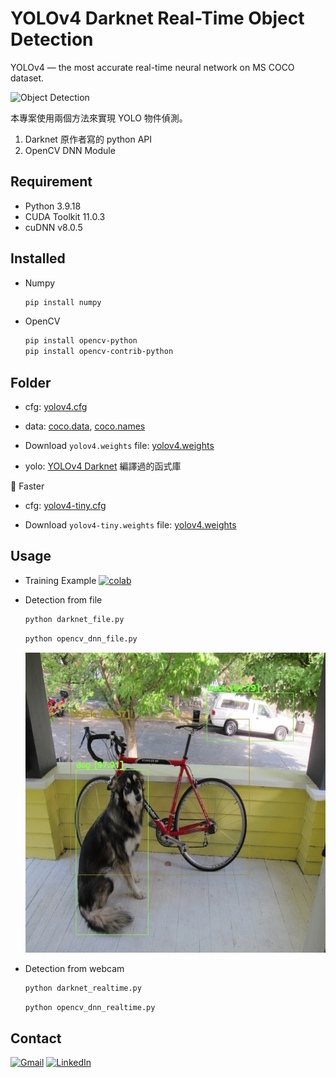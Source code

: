 # YOLOv4 Darknet Real-Time Object Detection

YOLOv4 — the most accurate real-time neural network on MS COCO dataset.

![Object Detection](https://miro.medium.com/v2/resize:fit:2792/format:webp/1*Co8xD0IWPaBiWr-Xfu38dw.jpeg)

本專案使用兩個方法來實現 YOLO 物件偵測。

1. Darknet 原作者寫的 python API
2. OpenCV DNN Module

## Requirement

- Python 3.9.18
- CUDA Toolkit 11.0.3
- cuDNN v8.0.5

## Installed

- Numpy
  
  ```bash
  pip install numpy
  ```

- OpenCV

  ```bash
  pip install opencv-python
  pip install opencv-contrib-python
  ```

## Folder

- cfg: [yolov4.cfg](https://github.com/AlexeyAB/darknet/blob/master/cfg/yolov4.cfg)

- data: [coco.data](https://github.com/AlexeyAB/darknet/blob/master/cfg/coco.data), [coco.names](https://github.com/AlexeyAB/darknet/blob/master/cfg/coco.names)

- Download `yolov4.weights` file: [yolov4.weights](https://github.com/AlexeyAB/darknet/releases/download/darknet_yolo_v3_optimal/yolov4.weights)

- yolo: [YOLOv4 Darknet](https://github.com/AlexeyAB/darknet) 編譯過的函式庫

:pushpin: Faster

- cfg: [yolov4-tiny.cfg](https://github.com/AlexeyAB/darknet/blob/master/cfg/yolov4-tiny.cfg)

- Download `yolov4-tiny.weights` file: [yolov4.weights](https://github.com/AlexeyAB/darknet/releases/download/darknet_yolo_v4_pre/yolov4-tiny.weights)

## Usage

- Training Example
  [![colab](https://user-images.githubusercontent.com/4096485/86174097-b56b9000-bb29-11ea-9240-c17f6bacfc34.png)](https://colab.research.google.com/drive/1_GdoqCJWXsChrOiY8sZMr_zbr_fH-0Fg)

- Detection from file
  
  ```bash
  python darknet_file.py
  ```

  ```bash
  python opencv_dnn_file.py
  ```

  ![result](./result.jpg)

- Detection from webcam
  
  ```bash
  python darknet_realtime.py
  ```

  ```bash
  python opencv_dnn_realtime.py
  ```

## Contact

[![Gmail](https://img.shields.io/badge/Gmail-D14836?logo=gmail&logoColor=white)](terrell60813@gmail.com) [![LinkedIn](https://img.shields.io/badge/LinkedIn-0077B5?style=for-the-badge&logo=linkedin&logoColor=white)](https://www.linkedin.com/in/yuntw/)
